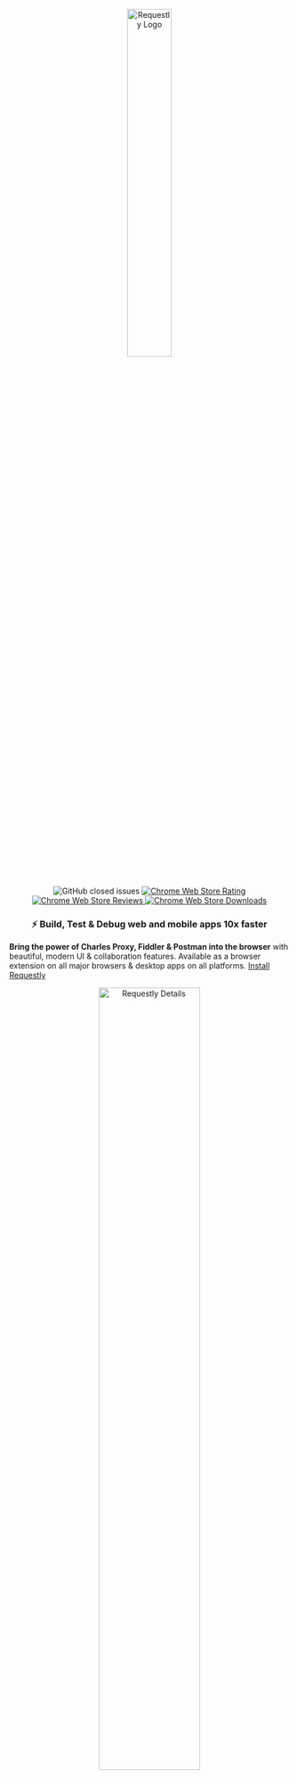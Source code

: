 <p align="center">
<p align="center">
  <a target="_blank" href="https://requestly.io/">
    <img src="https://github.com/requestly/requestly/assets/3108399/10cda4ec-ede7-4b2b-9ef3-ea025c951bb9" alt="Requestly Logo" width="40%"/>
  </a>
</p>

<p align="center">
  <img alt="GitHub closed issues" src="https://img.shields.io/github/issues-closed/requestly/requestly"/>
  <a target="_blank" href="https://chrome.google.com/webstore/detail/redirect-url-modify-heade/mdnleldcmiljblolnjhpnblkcekpdkpa/">
    <img alt="Chrome Web Store Rating" src="https://img.shields.io/chrome-web-store/rating/mdnleldcmiljblolnjhpnblkcekpdkpa" />
  </a>
  <a target="_blank" href="https://chrome.google.com/webstore/detail/redirect-url-modify-heade/mdnleldcmiljblolnjhpnblkcekpdkpa/">
    <img alt="Chrome Web Store Reviews" src="https://img.shields.io/chrome-web-store/rating-count/mdnleldcmiljblolnjhpnblkcekpdkpa?label=reviews" />
  </a>
  <a target="_blank" href="https://chrome.google.com/webstore/detail/redirect-url-modify-heade/mdnleldcmiljblolnjhpnblkcekpdkpa/">
    <img alt="Chrome Web Store Downloads" src="https://img.shields.io/chrome-web-store/users/mdnleldcmiljblolnjhpnblkcekpdkpa?label=downloads" />
  </a>
</p>

<!--
<p align="center">
  <a target="_blank" href="https://docs.requestly.io">Docs</a> - <a target="_blank" 
href="https://requestly.io/downloads">Download</a> - <a target="_blank" href="https://app.requestly.io/getting-started">Getting Started</a> - <a target="_blank" href="https://bit.ly/requestly-slack">Support community</a> - <a target="_blank" href="https://github.com/requestly/requestly/issues/new?assignees=&labels=bug&template=bug-report.yml">Report a bug</a>
</p>
-->

<h3 align="center">⚡ Build, Test & Debug web and mobile apps 10x faster </h2>

**Bring the power of Charles Proxy, Fiddler & Postman into the browser** with beautiful, modern UI & collaboration features. Available as a browser extension on all major browsers & desktop apps on all platforms. [Install Requestly](https://requestly.io/downloads)

<p align="center">
  <a href="https://requestly.io/">
    <img src="https://github.com/requestly/requestly/assets/3108399/f0359812-35dc-495c-8ab3-10aced90de3e" alt="Requestly Details" width="60%"/>
  </a>
</p>

## 🏡 Getting Started
- [🚀 What is Requestly?](https://github.com/requestly/requestly/edit/master/README.md#what-is-requestly)
- [Features](#features-)
    - [API Client](https://github.com/requestly/requestly/edit/master/README.md#api-client)
    - Mock Server (Create API Mocks in seconds)
    - HTTP Rules (Intercept & Modify HTTPs Requests)
    - Sessions
- [Documentation](#documentation-)
- [Development](#development)
- [Contributing](#contributing-%EF%B8%8F)
- [References](#References-)

## 🚀 What is Requestly

Requestly is an Open-Source platform for front-end developers with essential tooling & integrations that helps them write, test & debug their code 10x faster. Requestly reduces dependency on backend devs and environments for development & testing needs. 

Using Requestly, devs can create mock, test, validate & override API responses, modify request & response headers, set up redirects (Map local, Map remote), and use Requestly sessions for faster debugging.

## Features

### API Client

Requestly offers a minimal, lightweight API client that works directly in the browser. It can help you import cURL requests, send new requests, and quickly test API responses.

<p align="center">
  <a href="https://requestly.io/">
    <img width="60%" alt="store_asset_-_api_client_-_1280x800_8" src="https://github.com/requestly/requestly/assets/3108399/d04e3116-665c-4e60-8a50-4ce50326c900">
  </a>
</p>


## Documentation 📕

Please visit our [documentation](https://docs.requestly.io/) for step-by-step guide to get started with Requestly.

## Features ✨

#### 🌐 Modify Request URL

Modify the url of ongoing request and can change the url to something else. Common examples include:

- Redirect Production to Local Environment
- Redirect to local System files (Map Local)
- Test API version changes:
- Swap Tag Manager scripts from production to staging/dev environment

#### 🔌 Modify API Request body and Response

- Work on front-end while back-end is not available or ready yet
- Modify certain part of response/request body programatically
- Modify Response of GraphQL requests

#### 📜 Insert Custom Scripts

- Run scripts on website and customize the web pages you want
- Support your script with popular libraries like jQuery and underscore.
- Use FileHosting service to upload long scripts and get a URL to be used in your websites or Requestly rules
- Very similar to GreaseMonkey or TamperMonkey user scripts

#### 🎬 Modify Headers

Modify HTTP Request & Response headers. (Extremely helpful for web developers for debugging applications)

#### 📱 Modify User Agent

- Setup different user agents for websites and test how they behave
- Useful for web developers for testing cross-device compatibility

#### 🗃 Mock Server

Host your APIs & files using Requestly Mock Server which can be directly used in rules. No need to setup local server now.

#### 🎥 Data Rich bug reports

Share data rich bug reports with Video, console logs, network logs, and env details with teammates.

## Development

This repository contains the source code for Browser extension and UI application which make up the core of Requestly.
Please follow the [Getting Started Guide](./getting-started.md) to get to know about the development process in this repository.

Start working on individual modules:

- [Browser extension](./browser-extension)
- [UI application](./app)
- [Desktop application](https://github.com/requestly/requestly-desktop-app) (Electron-based application for MacOS, Linux, Windows)
- [Mobile SDK](https://github.com/requestly/requestly-android-sdk) (to debug mobile apps)
- [Web SDK](https://github.com/requestly/requestly-web-sdk) (facilitates Session Recording)
- [Mock Server](https://github.com/requestly/requestly-mock-server)
- [Backend](https://github.com/requestly/requestly-backend)

## Contributing ⌨️

Read our [contributing guide](./CONTRIBUTING.md) to learn about how to propose bugfixes and improvements, and how the development process works.

## References 🔗

- 🏠 Website: [https://www.requestly.io](https://www.requestly.io)
- 🌐 Web application: [https://app.requestly.io](https://app.requestly.io)
- 📖 Documentation: [https://docs.requestly.io](https://docs.requestly.io)
- Chrome Store: [Visit Chrome Store](https://chrome.google.com/webstore/detail/requestly-redirect-url-mo/mdnleldcmiljblolnjhpnblkcekpdkpa)
- 🖥️ Download Desktop App: [https://requestly.io/desktop/](https://requestly.io/desktop/)

For **payment/billing related issues**, feel free to contact us at [contact@requestly.io](mailto:contact@requestly.io)

## Our Mission

Our mission is to help developers ship web and mobile apps faster and with confidence by giving them the tools to debug & resolve issues without external dependency.

## Contributors

[![All Contributors](https://img.shields.io/github/all-contributors/requestly/requestly?color=ee8449&style=flat-square)](#contributors)

<!-- ALL-CONTRIBUTORS-LIST:START - Do not remove or modify this section -->
<!-- prettier-ignore-start -->
<!-- markdownlint-disable -->
<table>
  <tbody>
    <tr>
      <td align="center" valign="top" width="14.28%"><a href="https://sagarsoni.dev/"><img src="https://avatars.githubusercontent.com/u/29792913?v=4?s=100" width="100px;" alt="Sagar Soni"/><br /><sub><b>Sagar Soni</b></sub></a><br /><a href="https://github.com/requestly/requestly/commits?author=sagarsoni7" title="Code">💻</a></td>
      <td align="center" valign="top" width="14.28%"><a href="http://sahil865gupta.github.io"><img src="https://avatars.githubusercontent.com/u/16779465?v=4?s=100" width="100px;" alt="Sahil Gupta"/><br /><sub><b>Sahil Gupta</b></sub></a><br /><a href="https://github.com/requestly/requestly/commits?author=wrongsahil" title="Code">💻</a></td>
      <td align="center" valign="top" width="14.28%"><a href="https://github.com/lazyvab"><img src="https://avatars.githubusercontent.com/u/6367566?v=4?s=100" width="100px;" alt="Vaibhav Nigam"/><br /><sub><b>Vaibhav Nigam</b></sub></a><br /><a href="https://github.com/requestly/requestly/commits?author=lazyvab" title="Code">💻</a></td>
      <td align="center" valign="top" width="14.28%"><a href="https://github.com/RuntimeTerror10"><img src="https://avatars.githubusercontent.com/u/53986600?v=4?s=100" width="100px;" alt="Parth Bhardwaj"/><br /><sub><b>Parth Bhardwaj</b></sub></a><br /><a href="https://github.com/requestly/requestly/commits?author=RuntimeTerror10" title="Code">💻</a></td>
      <td align="center" valign="top" width="14.28%"><a href="http://linkedin.com/in/rohanmathur91"><img src="https://avatars.githubusercontent.com/u/61556757?v=4?s=100" width="100px;" alt="Rohan Mathur"/><br /><sub><b>Rohan Mathur</b></sub></a><br /><a href="https://github.com/requestly/requestly/commits?author=rohanmathur91" title="Code">💻</a></td>
      <td align="center" valign="top" width="14.28%"><a href="https://github.com/nafees87n"><img src="https://avatars.githubusercontent.com/u/56021937?v=4?s=100" width="100px;" alt="Nafees Nehar"/><br /><sub><b>Nafees Nehar</b></sub></a><br /><a href="https://github.com/requestly/requestly/commits?author=nafees87n" title="Code">💻</a></td>
      <td align="center" valign="top" width="14.28%"><a href="https://github.com/nsrCodes"><img src="https://avatars.githubusercontent.com/u/57226514?v=4?s=100" width="100px;" alt="Navdeep Singh Rathore"/><br /><sub><b>Navdeep Singh Rathore</b></sub></a><br /><a href="https://github.com/requestly/requestly/commits?author=nsrCodes" title="Code">💻</a></td>
    </tr>
    <tr>
      <td align="center" valign="top" width="14.28%"><a href="http://requestly.io"><img src="https://avatars.githubusercontent.com/u/3108399?v=4?s=100" width="100px;" alt="Sachin Jain"/><br /><sub><b>Sachin Jain</b></sub></a><br /><a href="https://github.com/requestly/requestly/commits?author=sachinjain024" title="Code">💻</a></td>
      <td align="center" valign="top" width="14.28%"><a href="https://github.com/ashishsangle707"><img src="https://avatars.githubusercontent.com/u/124448580?v=4?s=100" width="100px;" alt="ashishsangle707"/><br /><sub><b>ashishsangle707</b></sub></a><br /><a href="#projectManagement-ashishsangle707" title="Project Management">📆</a></td>
      <td align="center" valign="top" width="14.28%"><a href="https://github.com/echo-sg"><img src="https://avatars.githubusercontent.com/u/56088056?v=4?s=100" width="100px;" alt="Shrey Gupta"/><br /><sub><b>Shrey Gupta</b></sub></a><br /><a href="https://github.com/requestly/requestly/commits?author=echo-sg" title="Code">💻</a> <a href="#projectManagement-echo-sg" title="Project Management">📆</a></td>
      <td align="center" valign="top" width="14.28%"><a href="https://github.com/ncharanaraj"><img src="https://avatars.githubusercontent.com/u/43924299?v=4?s=100" width="100px;" alt="Charanaraj N"/><br /><sub><b>Charanaraj N</b></sub></a><br /><a href="https://github.com/requestly/requestly/commits?author=ncharanaraj" title="Code">💻</a></td>
      <td align="center" valign="top" width="14.28%"><a href="https://github.com/Muhammad-Daniyal-Jawad1"><img src="https://avatars.githubusercontent.com/u/130592856?v=4?s=100" width="100px;" alt="Muhammad-Daniyal-Jawad1"/><br /><sub><b>Muhammad-Daniyal-Jawad1</b></sub></a><br /><a href="https://github.com/requestly/requestly/commits?author=Muhammad-Daniyal-Jawad1" title="Code">💻</a></td>
      <td align="center" valign="top" width="14.28%"><a href="https://piyush-web-app.web.app/"><img src="https://avatars.githubusercontent.com/u/43876655?v=4?s=100" width="100px;" alt="PIYUSH NEGI"/><br /><sub><b>PIYUSH NEGI</b></sub></a><br /><a href="https://github.com/requestly/requestly/commits?author=npiyush97" title="Code">💻</a></td>
    </tr>
  </tbody>
</table>

<!-- markdownlint-restore -->
<!-- prettier-ignore-end -->

<!-- ALL-CONTRIBUTORS-LIST:END -->
<!-- ALL-CONTRIBUTORS-LIST:START - Do not remove or modify this section -->
<!-- prettier-ignore-start -->
<!-- markdownlint-disable -->

<!-- markdownlint-restore -->
<!-- prettier-ignore-end -->

<!-- ALL-CONTRIBUTORS-LIST:END -->
